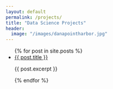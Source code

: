 ```yaml
---
layout: default
permalink: /projects/
title: "Data Science Projects"
header:
  image: "/images/danapointharbor.jpg"
---
```


<ul>
  {% for post in site.posts %}
    <li>
      <a href="{{ post.url }}">{{ post.title }}</a>
      <p>{{ post.excerpt }}</p>
    </li>
  {% endfor %}
</ul>
